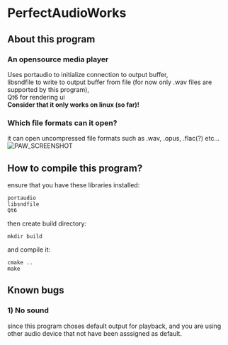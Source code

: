 # PerfectAudioWorks

## About this program
### An opensource media player
Uses portaudio to initialize connection to output buffer,<br>
libsndfile to write to output buffer from file (for now only .wav files are supported by this program),<br>
Qt6 for rendering ui <br>
**Consider that it only works on linux (so far)!** <br>
### Which file formats can it open?
it can open uncompressed file formats such as .wav, .opus, .flac(?) etc... <br>
![PAW_SCREENSHOT](https://cdn.discordapp.com/attachments/870025078828589098/1397171995749253290/image.png?ex=6880c151&is=687f6fd1&hm=2a290aae639565955cb64e222306e1d07ef7de7bec80cd7e8573336bcbaa49fe&)
## How to compile this program?
ensure that you have these libraries installed:
```
portaudio
libsndfile
Qt6
```
then create build directory:
``` 
mkdir build
```
and compile it:
```
cmake ..
make
```
## Known bugs
### 1) No sound
since this program choses default output for playback, and you are using other audio device that not have been asssigned as default.

